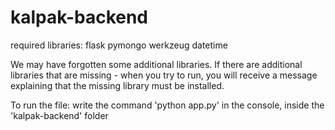 # kalpak-backend

required libraries:
flask
pymongo
werkzeug
datetime

We may have forgotten some additional libraries.
If there are additional libraries that are missing - when you try to run,
you will receive a message explaining that the missing library must be installed.

To run the file:
write the command 'python app.py' in the console, inside the 'kalpak-backend' folder

